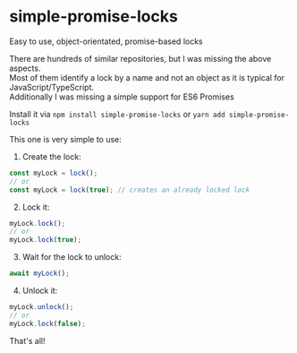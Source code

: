 # simple-promise-locks
Easy to use, object-orientated, promise-based locks

There are hundreds of similar repositories, but I was missing the above aspects.<br/>
Most of them identify a lock by a name and not an object as it is typical for JavaScript/TypeScript.<br/>
Additionally I was missing a simple support for ES6 Promises

Install it via `npm install simple-promise-locks` or `yarn add simple-promise-locks`

This one is very simple to use:

1. Create the lock:

````javascript
const myLock = lock();
// or
const myLock = lock(true); // creates an already locked lock
````

2. Lock it:

````javascript
myLock.lock();
// or
myLock.lock(true);
````
3. Wait for the lock to unlock:

````javascript
await myLock();
````

4. Unlock it:

````javascript
myLock.unlock();
// or
myLock.lock(false);
````

That's all!

